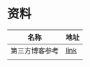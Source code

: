 # 资料

| 名称           | 地址                                                |
| -------------- | --------------------------------------------------- |
| 第三方博客参考 | [link](https://segmentfault.com/a/1190000019822601) |
|                |                                                     |

